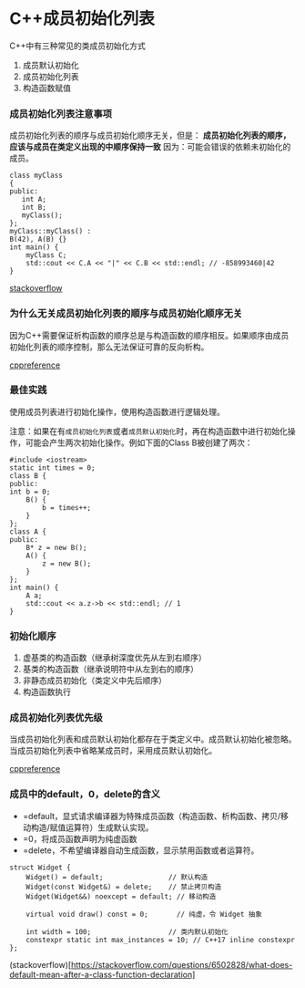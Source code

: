 # C++成员初始化列表

C++中有三种常见的类成员初始化方式
1. 成员默认初始化
2. 成员初始化列表
3. 构造函数赋值


### 成员初始化列表注意事项


成员初始化列表的顺序与成员初始化顺序无关，但是：
**成员初始化列表的顺序，应该与成员在类定义出现的中顺序保持一致**
因为：可能会错误的依赖未初始化的成员。
```
class myClass
{
public:
   int A;
   int B;
   myClass();
};
myClass::myClass() :
B(42), A(B) {}
int main() {
	myClass C;
	std::cout << C.A << "|" << C.B << std::endl; // -858993460|42
}
```

[stackoverflow](https://stackoverflow.com/questions/24285112/why-must-initializer-list-order-match-member-declaration-order)

### 为什么无关成员初始化列表的顺序与成员初始化顺序无关

因为C++需要保证析构函数的顺序总是与构造函数的顺序相反。如果顺序由成员初始化列表的顺序控制，那么无法保证可靠的反向析构。

[cppreference](https://en.cppreference.com/w/cpp/language/constructor)

### 最佳实践

使用成员列表进行初始化操作，使用构造函数进行逻辑处理。

注意：如果在有``成员初始化列表``或者``成员默认初始化``时，再在构造函数中进行初始化操作，可能会产生两次初始化操作。例如下面的Class B被创建了两次：
```
#include <iostream>
static int times = 0;
class B {
public:
int b = 0;
	B() {
		b = times++;
	}
};
class A {
public:
	B* z = new B();
	A() {
		z = new B();
	}
};
int main() {
	A a;
	std::cout << a.z->b << std::endl; // 1
}
```


### 初始化顺序
1. 虚基类的构造函数（继承树深度优先从左到右顺序）
2. 基类的构造函数（继承说明符中从左到右的顺序）
3. 非静态成员初始化（类定义中先后顺序）
4. 构造函数执行

### 成员初始化列表优先级

当成员初始化列表和成员默认初始化都存在于类定义中。成员默认初始化被忽略。
当成员初始化列表中省略某成员时，采用成员默认初始化。


[cppreference](https://en.cppreference.com/w/cpp/language/data_members)


### 成员中的default，0，delete的含义

- =default，显式请求编译器为特殊成员函数（构造函数、析构函数、拷贝/移动构造/赋值运算符）生成默认实现。
- =0，将成员函数声明为纯虚函数
- =delete，不希望编译器自动生成函数，显示禁用函数或者运算符。

```
struct Widget {
    Widget() = default;                // 默认构造
    Widget(const Widget&) = delete;    // 禁止拷贝构造
    Widget(Widget&&) noexcept = default; // 移动构造

    virtual void draw() const = 0;       // 纯虚，令 Widget 抽象

    int width = 100;                   // 类内默认初始化
    constexpr static int max_instances = 10; // C++17 inline constexpr
};
```

(stackoverflow)[https://stackoverflow.com/questions/6502828/what-does-default-mean-after-a-class-function-declaration]